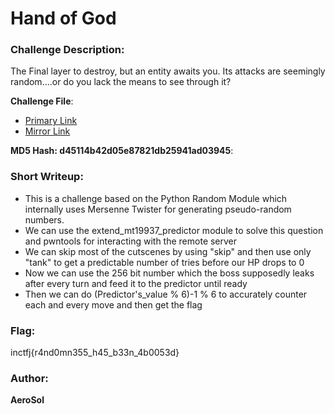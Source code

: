 # Hand of God

### Challenge Description:

The Final layer to destroy, but an entity awaits you. Its attacks are seemingly random....or do you lack the means to see through it?

**Challenge File**:
+ [Primary Link](./Handout/Hand_of_God.zip)
+ [Mirror Link](https://drive.google.com/file/d/1inRT8RCeItNZfuCe-GMQWTz9G-yCIHPY/view?usp=drive_link)

**MD5 Hash: d45114b42d05e87821db25941ad03945**: 

### Short Writeup:

+  This is a challenge based on the Python Random Module which internally uses Mersenne Twister for generating pseudo-random numbers.
+  We can use the extend_mt19937_predictor module to solve this question and pwntools for interacting with the remote server
+  We can skip most of the cutscenes by using "skip" and then use only "tank" to get a predictable number of tries before our HP drops to 0
+  Now we can use the 256 bit number which the boss supposedly leaks after every turn and feed it to the predictor until ready
+  Then we can do (Predictor's_value % 6)-1 % 6 to accurately counter each and every move and then get the flag

### Flag:

inctfj{r4nd0mn355_h45_b33n_4b0053d}

### Author:

**AeroSol**